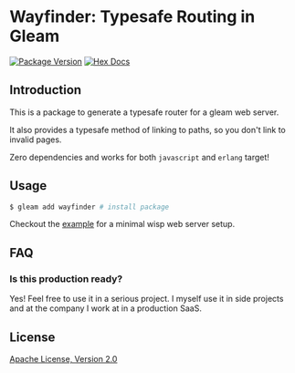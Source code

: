 # Wayfinder: Typesafe Routing in Gleam

[![Package Version](https://img.shields.io/hexpm/v/wayfinder)](https://hex.pm/packages/wayfinder)
[![Hex Docs](https://img.shields.io/badge/hex-docs-ffaff3)](https://hexdocs.pm/wayfinder/)

## Introduction

This is a package to generate a typesafe router for a gleam web server.

It also provides a typesafe method of linking to paths, so you don't link to invalid pages.

Zero dependencies and works for both `javascript` and `erlang` target!

## Usage

```bash
$ gleam add wayfinder # install package
```



Checkout the [example](https://github.com/daniellionel01/wayfinder/tree/main/example) for a minimal wisp web server setup.

## FAQ

### Is this production ready?

Yes! Feel free to use it in a serious project. I myself use it in side projects and at the company I work at in a production SaaS.

## License
[Apache License, Version 2.0](./LICENSE)
